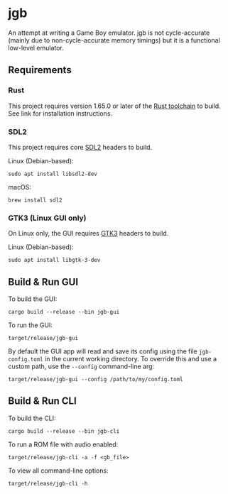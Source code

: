 # jgb

An attempt at writing a Game Boy emulator. jgb is not cycle-accurate (mainly due to non-cycle-accurate memory timings) but it is a functional low-level emulator.

## Requirements

### Rust

This project requires version 1.65.0 or later of the [Rust toolchain](https://doc.rust-lang.org/book/ch01-01-installation.html) to build.
See link for installation instructions.

### SDL2

This project requires core [SDL2](https://www.libsdl.org/) headers to build.

Linux (Debian-based):
```shell
sudo apt install libsdl2-dev
```

macOS:
```shell
brew install sdl2
```

### GTK3 (Linux GUI only)

On Linux only, the GUI requires [GTK3](https://www.gtk.org/) headers to build.

Linux (Debian-based):
```shell
sudo apt install libgtk-3-dev
```

## Build & Run GUI

To build the GUI:
```shell
cargo build --release --bin jgb-gui
```

To run the GUI:
```shell
target/release/jgb-gui
```

By default the GUI app will read and save its config using the file `jgb-config.toml` in the current working directory. To override this and use a custom path, use the `--config` command-line arg:
```shell
target/release/jgb-gui --config /path/to/my/config.toml
```

## Build & Run CLI

To build the CLI:
```shell
cargo build --release --bin jgb-cli
```

To run a ROM file with audio enabled:
```shell
target/release/jgb-cli -a -f <gb_file>
```

To view all command-line options:
```shell
target/release/jgb-cli -h
```
